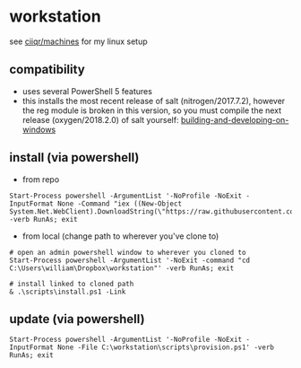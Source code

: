 # workstation

see [ciiqr/machines](https://github.com/ciiqr/machines) for my linux setup

## compatibility
* uses several PowerShell 5 features
* this installs the most recent release of salt (nitrogen/2017.7.2), however the reg module is broken in this version, so you must compile the next release (oxygen/2018.2.0) of salt yourself: [building-and-developing-on-windows](https://docs.saltstack.com/en/latest/topics/installation/windows.html#building-and-developing-on-windows)

## install (via powershell)

* from repo
```
Start-Process powershell -ArgumentList '-NoProfile -NoExit -InputFormat None -Command "iex ((New-Object System.Net.WebClient).DownloadString(\"https://raw.githubusercontent.com/ciiqr/workstation/master/scripts/install.ps1\"))"' -verb RunAs; exit
```

* from local (change path to wherever you've clone to)
```
# open an admin powershell window to wherever you cloned to
Start-Process powershell -ArgumentList '-NoExit -command "cd C:\Users\william\Dropbox\workstation"' -verb RunAs; exit

# install linked to cloned path
& .\scripts\install.ps1 -Link
```

## update (via powershell)
```
Start-Process powershell -ArgumentList '-NoProfile -NoExit -InputFormat None -File C:\workstation\scripts\provision.ps1' -verb RunAs; exit
```
